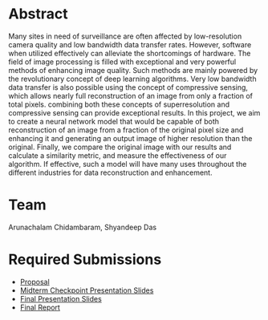 # Abstract
Many sites in need of surveillance are often affected by low-resolution camera quality and low bandwidth data transfer rates. However, software when utilized effectively can alleviate the shortcomings of hardware. The field of image processing is filled with exceptional and very powerful methods of enhancing image quality. Such methods are mainly powered by the revolutionary concept of deep learning algorithms. Very low bandwidth data transfer is also possible using the concept of compressive sensing, which allows nearly full reconstruction of an image from only a fraction of total pixels. combining both these concepts of superresolution and compressive sensing can provide exceptional results. In this project, we aim to create a neural network model that would be capable of both reconstruction of an image from a fraction of the original pixel size and enhancing it and generating an output image of higher resolution than the original. Finally, we compare the original image with our results and calculate a similarity metric, and measure the effectiveness of our algorithm. If effective, such a model will have many uses throughout the different industries for data reconstruction and enhancement.
# Team

Arunachalam Chidambaram,
Shyandeep Das

# Required Submissions

* [Proposal](proposal)
* [Midterm Checkpoint Presentation Slides](http://)
* [Final Presentation Slides](http://)
* [Final Report](report)
